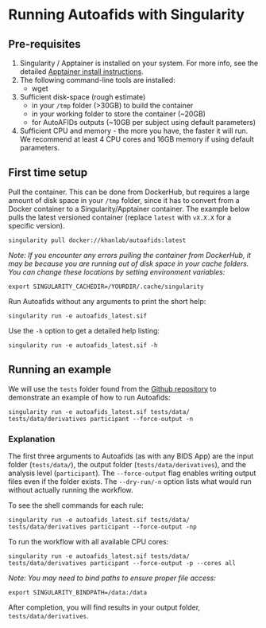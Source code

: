 # Running Autoafids with Singularity

## Pre-requisites
1. Singularity / Apptainer is installed on your system. For more info, see
the detailed [Apptainer install instructions](https://apptainer.org/docs/admin/main/installation.html#install-from-pre-built-packages).
1. The following command-line tools are installed:
    * wget
1. Sufficient disk-space (rough estimate)
    * in your `/tmp` folder (>30GB) to build the container
    * in your working folder to store the container (~20GB)
    * for AutoAFIDs outputs (~10GB per subject using default parameters)
1. Sufficient CPU and memory - the more you have, the faster it will run. We recommend at least 4 CPU cores 
   and 16GB memory if using default parameters.

## First time setup
Pull the container. This can be done from DockerHub, but requires a large 
amount of disk space in your `/tmp` folder, since it has to convert from a 
Docker container to a Singularity/Apptainer container. The example below pulls
the latest versioned container (replace `latest` with `vX.X.X` for a specific
version).

```
singularity pull docker://khanlab/autoafids:latest
```

_Note: If you encounter any errors pulling the container from DockerHub, it may
be because you are running out of disk space in your cache folders. You can 
change these locations by setting environment variables:_

```
export SINGULARITY_CACHEDIR=/YOURDIR/.cache/singularity
```

Run Autoafids without any arguments to print the short help:

```
singularity run -e autoafids_latest.sif
```

Use the `-h` option to get a detailed help listing:

```
singularity run -e autoafids_latest.sif -h
```

## Running an example

We will use the `tests` folder found from the 
[Github repository](https://github.com/afids/autoafids/tree/main/test/) to
demonstrate an example of how to run Autoafids:

```
singularity run -e autoafids_latest.sif tests/data/ tests/data/derivatives participant --force-output -n
```

### Explanation

The first three arguments to 
Autoafids (as with any BIDS App) are the input folder (`tests/data/`), the 
output folder (`tests/data/derivatives`), and the analysis level (`participant`). The `--force-output` 
flag enables writing output files even if the folder exists. The `--dry-run/-n` option lists what would run 
without actually running the workflow.

To see the shell commands for each rule:

```
singularity run -e autoafids_latest.sif tests/data/ tests/data/derivatives participant --force-output -np
```

To run the workflow with all available CPU cores:

```
singularity run -e autoafids_latest.sif tests/data/ tests/data/derivatives participant --force-output -p --cores all
```

_Note: You may need to bind paths to ensure proper file access:_

```
export SINGULARITY_BINDPATH=/data:/data
```

After completion, you will find results in your output folder, `tests/data/derivatives`.